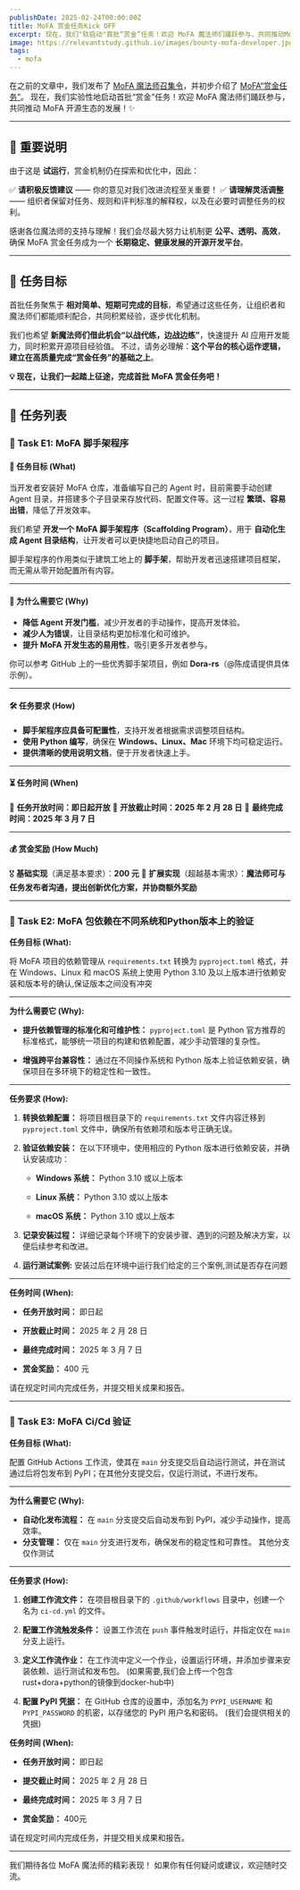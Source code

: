 ```yaml
---
publishDate: 2025-02-24T00:00:00Z
title: MoFA 赏金任务Kick OFF
excerpt: 现在，我们"软启动"首批“赏金”任务！欢迎 MoFA 魔法师们踊跃参与，共同推动MoFA 开源生态的发展！
image: https://relevantstudy.github.io/images/bounty-mofa-developer.jpg
tags:
  - mofa
---
```


在之前的文章中，我们发布了 [MoFA 魔法师召集令](https://relevantstudy.github.io/call-for-bounty-developers/)，并初步介绍了 [MoFA“赏金任务”](https://relevantstudy.github.io/types-of-magicians/)。
现在，我们实验性地启动首批“赏金”任务！欢迎 MoFA 魔法师们踊跃参与，共同推动 MoFA 开源生态的发展！✨

------

## 🔔 重要说明

由于这是 **试运行**，赏金机制仍在探索和优化中，因此：

✅ **请积极反馈建议** —— 你的意见对我们改进流程至关重要！
✅ **请理解灵活调整** —— 组织者保留对任务、规则和评判标准的解释权，以及在必要时调整任务的权利。

感谢各位魔法师的支持与理解！我们会尽最大努力让机制更 **公平、透明、高效**，确保 MoFA 赏金任务成为一个 **长期稳定、健康发展的开源开发平台**。

------

## 🎯 任务目标

首批任务聚焦于 **相对简单、短期可完成的目标**，希望通过这些任务，让组织者和魔法师们都能顺利配合，共同积累经验，逐步优化机制。

我们也希望 **新魔法师们借此机会“以战代练，边战边练”**，快速提升 AI 应用开发能力，同时积累开源项目经验值。
不过，请务必理解：**这个平台的核心运作逻辑，建立在高质量完成“赏金任务”的基础之上**。

**💡 现在，让我们一起踏上征途，完成首批 MoFA 赏金任务吧！**

------

## 📝 任务列表

### **📌 Task E1: MoFA 脚手架程序**

#### 🎯 任务目标 (What)

当开发者安装好 MoFA 仓库，准备编写自己的 Agent 时，目前需要手动创建 Agent 目录，并搭建多个子目录来存放代码、配置文件等。这一过程 **繁琐、容易出错**，降低了开发效率。

我们希望 **开发一个 MoFA 脚手架程序（Scaffolding Program）**，用于 **自动化生成 Agent 目录结构**，让开发者可以更快捷地启动自己的项目。

脚手架程序的作用类似于建筑工地上的 **脚手架**，帮助开发者迅速搭建项目框架，而无需从零开始配置所有内容。

------

#### 🧐 为什么需要它 (Why)

- **降低 Agent 开发门槛**，减少开发者的手动操作，提高开发体验。
- **减少人为错误**，让目录结构更加标准化和可维护。
- **提升 MoFA 开发生态的易用性**，吸引更多开发者参与。

你可以参考 GitHub 上的一些优秀脚手架项目，例如 **Dora-rs**（@陈成请提供具体示例）。

------

#### 🛠️ 任务要求 (How)

- **脚手架程序应具备可配置性**，支持开发者根据需求调整项目结构。
- **使用 Python 编写**，确保在 **Windows、Linux、Mac** 环境下均可稳定运行。
- **提供清晰的使用说明文档**，便于开发者快速上手。

------

#### ⏳ 任务时间 (When)

📅 **任务开放时间：即日起开放**
📅 **开放截止时间：2025 年 2 月 28 日**
📅 **最终完成时间：2025 年 3 月 7 日**

------

#### 💰 赏金奖励 (How Much)

🎖 **基础实现**（满足基本要求）：**200 元**
🌟 **扩展实现**（超越基本需求）：**魔法师可与任务发布者沟通，提出创新优化方案，并协商额外奖励**

------

### **📌 Task E2: MoFA 包依赖在不同系统和Python版本上的验证**


**任务目标 (What):**

将 MoFA 项目的依赖管理从 `requirements.txt` 转换为 `pyproject.toml` 格式，并在 Windows、Linux 和 macOS 系统上使用 Python 3.10 及以上版本进行依赖安装和版本号的确认,保证版本之间没有冲突

------

**为什么需要它 (Why):**

- **提升依赖管理的标准化和可维护性：** `pyproject.toml` 是 Python 官方推荐的标准格式，能够统一项目的构建和依赖配置，减少手动管理的复杂性。

- **增强跨平台兼容性：** 通过在不同操作系统和 Python 版本上验证依赖安装，确保项目在多环境下的稳定性和一致性。

------

**任务要求 (How):**

1. **转换依赖配置：** 将项目根目录下的 `requirements.txt` 文件内容迁移到 `pyproject.toml` 文件中，确保所有依赖项和版本号正确无误。

2. **验证依赖安装：** 在以下环境中，使用相应的 Python 版本进行依赖安装，并确认安装成功：

   - **Windows 系统：** Python 3.10 或以上版本

   - **Linux 系统：** Python 3.10 或以上版本

   - **macOS 系统：** Python 3.10 或以上版本

3. **记录安装过程：** 详细记录每个环境下的安装步骤、遇到的问题及解决方案，以便后续参考和改进。
4. **运行测试案例:**  安装过后在环境中运行我们给定的三个案例,测试是否存在问题

------

**任务时间 (When):**

- **任务开放时间：** 即日起

- **开放截止时间：** 2025 年 2 月 28 日

- **最终完成时间：** 2025 年 3 月 7 日

- **赏金奖励：** 400 元

请在规定时间内完成任务，并提交相关成果和报告。

-------

### **📌 Task E3: MoFA Ci/Cd 验证**


**任务目标 (What):**

配置 GitHub Actions 工作流，使其在 `main` 分支提交后自动运行测试，并在测试通过后将包发布到 PyPI；在其他分支提交后，仅运行测试，不进行发布。

--------

**为什么需要它 (Why):**

- **自动化发布流程：** 在 `main` 分支提交后自动发布到 PyPI，减少手动操作，提高效率。
- **分支管理：** 仅在 `main` 分支进行发布，确保发布的稳定性和可靠性。 其他分支仅作测试

--------

**任务要求 (How):**

1. **创建工作流文件：** 在项目根目录下的 `.github/workflows` 目录中，创建一个名为 `ci-cd.yml` 的文件。

2. **配置工作流触发条件：** 设置工作流在 `push` 事件触发时运行，并指定仅在 `main` 分支上运行。

3. **定义工作流作业：** 在工作流中定义一个作业，设置运行环境，并添加步骤来安装依赖、运行测试和发布包。 (如果需要,我们会上传一个包含rust+dora+python的镜像到docker-hub中)

4. **配置 PyPI 凭据：** 在 GitHub 仓库的设置中，添加名为 `PYPI_USERNAME` 和 `PYPI_PASSWORD` 的机密，以存储您的 PyPI 用户名和密码。 (我们会提供相关的凭据)

**任务时间 (When):**

- **任务开放时间：** 即日起
- **提交截止时间：** 2025 年 2 月 28 日
- **最终完成时间：** 2025 年 3 月 7 日

- **赏金奖励：** 400元

请在规定时间内完成任务，并提交相关成果和报告。 

-------

我们期待各位 MoFA 魔法师的精彩表现！
如果你有任何疑问或建议，欢迎随时交流。